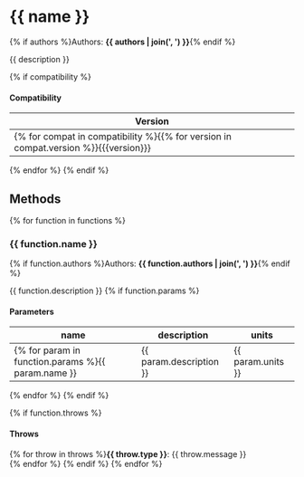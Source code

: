# {{ name }}
{% if authors %}Authors: **{{ authors | join(', ') }}**{% endif %}

{{ description }}

{% if compatibility %}
#### Compatibility
Version |
--- |
{% for compat in compatibility %}{{% for version in compat.version %}}{{{version}}} | 
{% endfor %}
{% endif %}

## Methods

{% for function in functions %}
### {{ function.name }}
{% if function.authors %}Authors: **{{ function.authors | join(', ') }}**{% endif %}

{{ function.description }}
{% if function.params %}
#### Parameters
name | description | units
--- | --- | ---
{% for param in function.params %}{{ param.name }} | {{ param.description }} | {{ param.units }}
{% endfor %}
{% endif %}

{% if function.throws %}
#### Throws
{% for throw in throws %}**{{ throw.type }}**: {{ throw.message }}  
{% endfor %}
{% endif %}
{% endfor %}
